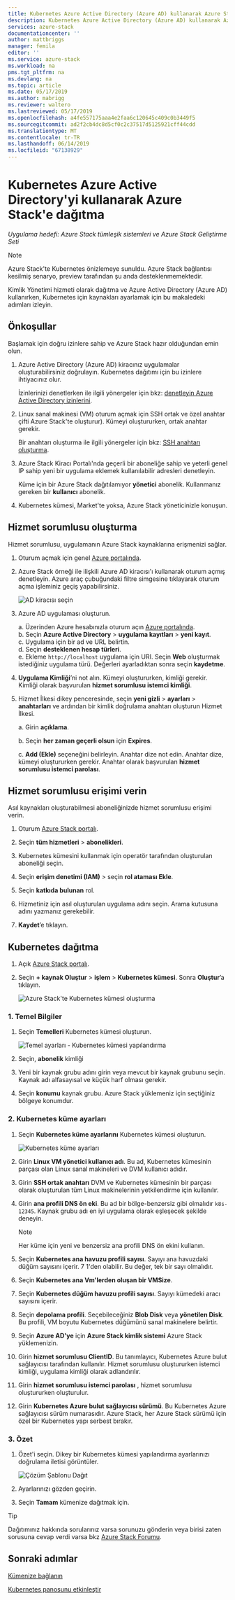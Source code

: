 ```yaml
---
title: Kubernetes Azure Active Directory (Azure AD) kullanarak Azure Stack'e dağıtma | Microsoft Docs
description: Kubernetes Azure Active Directory (Azure AD) kullanarak Azure Stack dağıtmayı öğrenin.
services: azure-stack
documentationcenter: ''
author: mattbriggs
manager: femila
editor: ''
ms.service: azure-stack
ms.workload: na
pms.tgt_pltfrm: na
ms.devlang: na
ms.topic: article
ms.date: 05/17/2019
ms.author: mabrigg
ms.reviewer: waltero
ms.lastreviewed: 05/17/2019
ms.openlocfilehash: a4fe557175aaa4e2faa6c120645c409c0b3449f5
ms.sourcegitcommit: ad2f2cb4dc8d5cf0c2c37517d5125921cff44cdd
ms.translationtype: MT
ms.contentlocale: tr-TR
ms.lasthandoff: 06/14/2019
ms.locfileid: "67138929"
---
```

# <a name="deploy-kubernetes-to-azure-stack-using-azure-active-directory"></a>Kubernetes Azure Active Directory'yi kullanarak Azure Stack'e dağıtma

*Uygulama hedefi: Azure Stack tümleşik sistemleri ve Azure Stack Geliştirme Seti*

> [!Note]  
> Azure Stack'te Kubernetes önizlemeye sunuldu. Azure Stack bağlantısı kesilmiş senaryo, preview tarafından şu anda desteklenmemektedir.

Kimlik Yönetimi hizmeti olarak dağıtma ve Azure Active Directory (Azure AD) kullanırken, Kubernetes için kaynakları ayarlamak için bu makaledeki adımları izleyin. 

## <a name="prerequisites"></a>Önkoşullar

Başlamak için doğru izinlere sahip ve Azure Stack hazır olduğundan emin olun.

1. Azure Active Directory (Azure AD) kiracınız uygulamalar oluşturabilirsiniz doğrulayın. Kubernetes dağıtımı için bu izinlere ihtiyacınız olur.

    İzinlerinizi denetlerken ile ilgili yönergeler için bkz: [denetleyin Azure Active Directory izinlerini](https://docs.microsoft.com/azure/azure-resource-manager/resource-group-create-service-principal-portal).

1. Linux sanal makinesi (VM) oturum açmak için SSH ortak ve özel anahtar çifti Azure Stack'te oluşturur). Kümeyi oluştururken, ortak anahtar gerekir.

    Bir anahtarı oluşturma ile ilgili yönergeler için bkz: [SSH anahtarı oluşturma](https://github.com/msazurestackworkloads/acs-engine/blob/master/docs/ssh.md#ssh-key-generation).

1. Azure Stack Kiracı Portalı'nda geçerli bir aboneliğe sahip ve yeterli genel IP sahip yeni bir uygulama eklemek kullanılabilir adresleri denetleyin.

    Küme için bir Azure Stack dağıtılamıyor **yönetici** abonelik. Kullanmanız gereken bir **kullanıcı** abonelik. 

1. Kubernetes kümesi, Market'te yoksa, Azure Stack yöneticinizle konuşun.

## <a name="create-a-service-principal"></a>Hizmet sorumlusu oluşturma

Hizmet sorumlusu, uygulamanın Azure Stack kaynaklarına erişmenizi sağlar. 

1. Oturum açmak için genel [Azure portalında](https://portal.azure.com).

1. Azure Stack örneği ile ilişkili Azure AD kiracısı'ı kullanarak oturum açmış denetleyin. Azure araç çubuğundaki filtre simgesine tıklayarak oturum açma işleminiz geçiş yapabilirsiniz.

    ![AD kiracısı seçin](media/azure-stack-solution-template-kubernetes-deploy/tenantselector.png)

1. Azure AD uygulaması oluşturun.

    a. Üzerinden Azure hesabınızla oturum açın [Azure portalında](https://portal.azure.com).  
    b. Seçin **Azure Active Directory** > **uygulama kayıtları** > **yeni kayıt**.  
    c. Uygulama için bir ad ve URL belirtin.  
    d. Seçin **desteklenen hesap türleri**.  
    e.  Ekleme `http://localhost` uygulama için URI. Seçin **Web** oluşturmak istediğiniz uygulama türü. Değerleri ayarladıktan sonra seçin **kaydetme**.

1. **Uygulama Kimliği**’ni not alın. Kümeyi oluştururken, kimliği gerekir. Kimliği olarak başvurulan **hizmet sorumlusu istemci kimliği**.

1. Hizmet İlkesi dikey penceresinde, seçin **yeni gizli** > **ayarları** > **anahtarları** ve ardından bir kimlik doğrulama anahtarı oluşturun Hizmet İlkesi.

    a. Girin **açıklama**.

    b. Seçin **her zaman geçerli olsun** için **Expires**.

    c. **Add (Ekle)** seçeneğini belirleyin. Anahtar dize not edin. Anahtar dize, kümeyi oluştururken gerekir. Anahtar olarak başvurulan **hizmet sorumlusu istemci parolası**.

## <a name="give-the-service-principal-access"></a>Hizmet sorumlusu erişimi verin

Asıl kaynakları oluşturabilmesi aboneliğinizde hizmet sorumlusu erişimi verin.

1.  Oturum [Azure Stack portalı](https://portal.local.azurestack.external/).

1. Seçin **tüm hizmetleri** > **abonelikleri**.

1. Kubernetes kümesini kullanmak için operatör tarafından oluşturulan aboneliği seçin.

1. Seçin **erişim denetimi (IAM)** > seçin **rol ataması Ekle**.

1. Seçin **katkıda bulunan** rol.

1. Hizmetiniz için asıl oluşturulan uygulama adını seçin. Arama kutusuna adını yazmanız gerekebilir.

1. **Kaydet**’e tıklayın.

## <a name="deploy-kubernetes"></a>Kubernetes dağıtma

1. Açık [Azure Stack portalı](https://portal.local.azurestack.external).

1. Seçin **+ kaynak Oluştur** > **işlem** > **Kubernetes kümesi**. Sonra **Oluştur**’a tıklayın.

    ![Azure Stack'te Kubernetes kümesi oluşturma](media/azure-stack-solution-template-kubernetes-deploy/01_kub_market_item.png)

### <a name="1-basics"></a>1. Temel Bilgiler

1. Seçin **Temelleri** Kubernetes kümesi oluşturun.

    ![Temel ayarları - Kubernetes kümesi yapılandırma](media/azure-stack-solution-template-kubernetes-deploy/02_kub_config_basic.png)

1. Seçin, **abonelik** kimliği

1. Yeni bir kaynak grubu adını girin veya mevcut bir kaynak grubunu seçin. Kaynak adı alfasayısal ve küçük harf olması gerekir.

1. Seçin **konumu** kaynak grubu. Azure Stack yüklemeniz için seçtiğiniz bölgeye konumdur.

### <a name="2-kubernetes-cluster-settings"></a>2. Kubernetes küme ayarları

1. Seçin **Kubernetes küme ayarlarını** Kubernetes kümesi oluşturun.

    ![Kubernetes küme ayarları](media/azure-stack-solution-template-kubernetes-deploy/03_kub_config_settings-aad.png)

1. Girin **Linux VM yönetici kullanıcı adı**. Bu ad, Kubernetes kümesinin parçası olan Linux sanal makineleri ve DVM kullanıcı adıdır.

1. Girin **SSH ortak anahtarı** DVM ve Kubernetes kümesinin bir parçası olarak oluşturulan tüm Linux makinelerinin yetkilendirme için kullanılır.

1. Girin **ana profili DNS ön eki**. Bu ad bir bölge-benzersiz gibi olmalıdır `k8s-12345`. Kaynak grubu adı en iyi uygulama olarak eşleşecek şekilde deneyin.

    > [!Note]  
    > Her küme için yeni ve benzersiz ana profili DNS ön ekini kullanın.

1. Seçin **Kubernetes ana havuzu profili sayısı**. Sayıyı ana havuzdaki düğüm sayısını içerir. 7 1'den olabilir. Bu değer, tek bir sayı olmalıdır.

1. Seçin **Kubernetes ana Vm'lerden oluşan bir VMSize**.

1. Seçin **Kubernetes düğüm havuzu profili sayısı**. Sayıyı kümedeki aracı sayısını içerir. 

1. Seçin **depolama profili**. Seçebileceğiniz **Blob Disk** veya **yönetilen Disk**. Bu profili, VM boyutu Kubernetes düğümünü sanal makinelere belirtir. 

1. Seçin **Azure AD'ye** için **Azure Stack kimlik sistemi** Azure Stack yüklemenizin. 

1. Girin **hizmet sorumlusu ClientID**. Bu tanımlayıcı, Kubernetes Azure bulut sağlayıcısı tarafından kullanılır. Hizmet sorumlusu oluştururken istemci kimliği, uygulama kimliği olarak adlandırılır.

1. Girin **hizmet sorumlusu istemci parolası** , hizmet sorumlusu oluştururken oluşturulur.

1. Girin **Kubernetes Azure bulut sağlayıcısı sürümü**. Bu Kubernetes Azure sağlayıcısı sürüm numarasıdır. Azure Stack, her Azure Stack sürümü için özel bir Kubernetes yapı serbest bırakır.

### <a name="3-summary"></a>3. Özet

1. Özet'i seçin. Dikey bir Kubernetes kümesi yapılandırma ayarlarınızı doğrulama iletisi görüntüler.

    ![Çözüm Şablonu Dağıt](media/azure-stack-solution-template-kubernetes-deploy/04_preview.png)

2. Ayarlarınızı gözden geçirin.

3. Seçin **Tamam** kümenize dağıtmak için.

> [!TIP]  
>  Dağıtımınız hakkında sorularınız varsa sorunuzu gönderin veya birisi zaten sorusuna cevap verdi varsa bkz [Azure Stack Forumu](https://social.msdn.microsoft.com/Forums/azure/home?forum=azurestack).


## <a name="next-steps"></a>Sonraki adımlar

[Kümenize bağlanın](azure-stack-solution-template-kubernetes-deploy.md#connect-to-your-cluster)

[Kubernetes panosunu etkinleştir](azure-stack-solution-template-kubernetes-dashboard.md)
